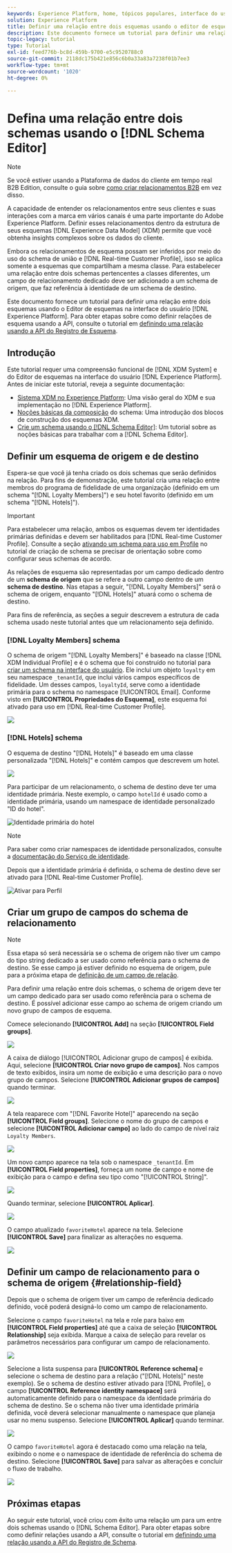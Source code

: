 ```yaml
---
keywords: Experience Platform, home, tópicos populares, interface do usuário, XDM, sistema XDM, modelo de dados de experiência, Modelo de dados de experiência, Modelo de dados de experiência, Modelo de dados, Modelo de dados, editor de esquema, Editor de esquema, esquema, esquemas, esquemas, esquemas, criar, relacionamento, Relação, referência, Referência;
solution: Experience Platform
title: Definir uma relação entre dois esquemas usando o editor de esquema
description: Este documento fornece um tutorial para definir uma relação entre dois schemas usando o Editor de esquemas na interface do usuário do Experience Platform.
topic-legacy: tutorial
type: Tutorial
exl-id: feed776b-bc8d-459b-9700-e5c9520788c0
source-git-commit: 2118dc175b421e856c6b0a33a83a7238f01b7ee3
workflow-type: tm+mt
source-wordcount: '1020'
ht-degree: 0%

---
```


# Defina uma relação entre dois schemas usando o [!DNL Schema Editor]

>[!NOTE]
>
>Se você estiver usando a Plataforma de dados do cliente em tempo real B2B Edition, consulte o guia sobre [como criar relacionamentos B2B](./relationship-b2b.md) em vez disso.

A capacidade de entender os relacionamentos entre seus clientes e suas interações com a marca em vários canais é uma parte importante do Adobe Experience Platform. Definir esses relacionamentos dentro da estrutura de seus esquemas [!DNL Experience Data Model] (XDM) permite que você obtenha insights complexos sobre os dados do cliente.

Embora os relacionamentos de esquema possam ser inferidos por meio do uso do schema de união e [!DNL Real-time Customer Profile], isso se aplica somente a esquemas que compartilham a mesma classe. Para estabelecer uma relação entre dois schemas pertencentes a classes diferentes, um campo de relacionamento dedicado deve ser adicionado a um schema de origem, que faz referência à identidade de um schema de destino.

Este documento fornece um tutorial para definir uma relação entre dois esquemas usando o Editor de esquemas na interface do usuário [!DNL Experience Platform]. Para obter etapas sobre como definir relações de esquema usando a API, consulte o tutorial em [definindo uma relação usando a API do Registro de Esquema](relationship-api.md).

## Introdução

Este tutorial requer uma compreensão funcional de [!DNL XDM System] e do Editor de esquemas na interface do usuário [!DNL Experience Platform]. Antes de iniciar este tutorial, reveja a seguinte documentação:

* [Sistema XDM no Experience Platform](../home.md): Uma visão geral do XDM e sua implementação no  [!DNL Experience Platform].
* [Noções básicas da composição](../schema/composition.md) do schema: Uma introdução dos blocos de construção dos esquemas XDM.
* [Crie um schema usando o [!DNL Schema Editor]](create-schema-ui.md): Um tutorial sobre as noções básicas para trabalhar com a  [!DNL Schema Editor].

## Definir um esquema de origem e de destino

Espera-se que você já tenha criado os dois schemas que serão definidos na relação. Para fins de demonstração, este tutorial cria uma relação entre membros do programa de fidelidade de uma organização (definido em um schema &quot;[!DNL Loyalty Members]&quot;) e seu hotel favorito (definido em um schema &quot;[!DNL Hotels]&quot;).

>[!IMPORTANT]
>
>Para estabelecer uma relação, ambos os esquemas devem ter identidades primárias definidas e devem ser habilitados para [!DNL Real-time Customer Profile]. Consulte a seção [ativando um schema para uso em Profile](./create-schema-ui.md#profile) no tutorial de criação de schema se precisar de orientação sobre como configurar seus schemas de acordo.

As relações de esquema são representadas por um campo dedicado dentro de um **schema de origem** que se refere a outro campo dentro de um **schema de destino**. Nas etapas a seguir, &quot;[!DNL Loyalty Members]&quot; será o schema de origem, enquanto &quot;[!DNL Hotels]&quot; atuará como o schema de destino.

Para fins de referência, as seções a seguir descrevem a estrutura de cada schema usado neste tutorial antes que um relacionamento seja definido.

### [!DNL Loyalty Members] schema

O schema de origem &quot;[!DNL Loyalty Members]&quot; é baseado na classe [!DNL XDM Individual Profile] e é o schema que foi construído no tutorial para [criar um schema na interface do usuário](create-schema-ui.md). Ele inclui um objeto `loyalty` em seu namespace `_tenantId`, que inclui vários campos específicos de fidelidade. Um desses campos, `loyaltyId`, serve como a identidade primária para o schema no namespace [!UICONTROL Email]. Conforme visto em **[!UICONTROL Propriedades do Esquema]**, este esquema foi ativado para uso em [!DNL Real-time Customer Profile].

![](../images/tutorials/relationship/loyalty-members.png)

### [!DNL Hotels] schema

O esquema de destino &quot;[!DNL Hotels]&quot; é baseado em uma classe personalizada &quot;[!DNL Hotels]&quot; e contém campos que descrevem um hotel.

![](../images/tutorials/relationship/hotels.png)

Para participar de um relacionamento, o schema de destino deve ter uma identidade primária. Neste exemplo, o campo `hotelId` é usado como a identidade primária, usando um namespace de identidade personalizado &quot;ID do hotel&quot;.

![Identidade primária do hotel](../images/tutorials/relationship/hotel-identity.png)

>[!NOTE]
>
>Para saber como criar namespaces de identidade personalizados, consulte a [documentação do Serviço de identidade](../../identity-service/namespaces.md#manage-namespaces).

Depois que a identidade primária é definida, o schema de destino deve ser ativado para [!DNL Real-time Customer Profile].

![Ativar para Perfil](../images/tutorials/relationship/hotel-profile.png)

## Criar um grupo de campos do schema de relacionamento

>[!NOTE]
>
>Essa etapa só será necessária se o schema de origem não tiver um campo do tipo string dedicado a ser usado como referência para o schema de destino. Se esse campo já estiver definido no esquema de origem, pule para a próxima etapa de [definição de um campo de relação](#relationship-field).

Para definir uma relação entre dois schemas, o schema de origem deve ter um campo dedicado para ser usado como referência para o schema de destino. É possível adicionar esse campo ao schema de origem criando um novo grupo de campos de esquema.

Comece selecionando **[!UICONTROL Add]** na seção **[!UICONTROL Field groups]**.

![](../images/tutorials/relationship/loyalty-add-field-group.png)

A caixa de diálogo [!UICONTROL Adicionar grupo de campos] é exibida. Aqui, selecione **[!UICONTROL Criar novo grupo de campos]**. Nos campos de texto exibidos, insira um nome de exibição e uma descrição para o novo grupo de campos. Selecione **[!UICONTROL Adicionar grupos de campos]** quando terminar.

![](../images/tutorials/relationship/create-field-group.png)

A tela reaparece com &quot;[!DNL Favorite Hotel]&quot; aparecendo na seção **[!UICONTROL Field groups]**. Selecione o nome do grupo de campos e selecione **[!UICONTROL Adicionar campo]** ao lado do campo de nível raiz `Loyalty Members`.

![](../images/tutorials/relationship/loyalty-add-field.png)

Um novo campo aparece na tela sob o namespace `_tenantId`. Em **[!UICONTROL Field properties]**, forneça um nome de campo e nome de exibição para o campo e defina seu tipo como &quot;[!UICONTROL String]&quot;.

![](../images/tutorials/relationship/relationship-field-details.png)

Quando terminar, selecione **[!UICONTROL Aplicar]**.

![](../images/tutorials/relationship/relationship-field-apply.png)

O campo atualizado `favoriteHotel` aparece na tela. Selecione **[!UICONTROL Save]** para finalizar as alterações no esquema.

![](../images/tutorials/relationship/relationship-field-save.png)

## Definir um campo de relacionamento para o schema de origem {#relationship-field}

Depois que o schema de origem tiver um campo de referência dedicado definido, você poderá designá-lo como um campo de relacionamento.

Selecione o campo `favoriteHotel` na tela e role para baixo em **[!UICONTROL Field properties]** até que a caixa de seleção **[!UICONTROL Relationship]** seja exibida. Marque a caixa de seleção para revelar os parâmetros necessários para configurar um campo de relacionamento.

![](../images/tutorials/relationship/relationship-checkbox.png)

Selecione a lista suspensa para **[!UICONTROL Reference schema]** e selecione o schema de destino para a relação (&quot;[!DNL Hotels]&quot; neste exemplo). Se o schema de destino estiver ativado para [!DNL Profile], o campo **[!UICONTROL Reference identity namespace]** será automaticamente definido para o namespace da identidade primária do schema de destino. Se o schema não tiver uma identidade primária definida, você deverá selecionar manualmente o namespace que planeja usar no menu suspenso. Selecione **[!UICONTROL Aplicar]** quando terminar.

![](../images/tutorials/relationship/reference-schema-id-namespace.png)

O campo `favoriteHotel` agora é destacado como uma relação na tela, exibindo o nome e o namespace de identidade de referência do schema de destino. Selecione **[!UICONTROL Save]** para salvar as alterações e concluir o fluxo de trabalho.

![](../images/tutorials/relationship/relationship-save.png)

## Próximas etapas

Ao seguir este tutorial, você criou com êxito uma relação um para um entre dois schemas usando o [!DNL Schema Editor]. Para obter etapas sobre como definir relações usando a API, consulte o tutorial em [definindo uma relação usando a API do Registro de Schema](relationship-api.md).
